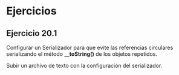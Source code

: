 Ejercicios
==========

Ejercicio 20.1
--------------

Configurar un Serializador para que evite las referencias circulares serializando el método **__toString()** de los objetos repetidos.

Subir un archivo de texto con la configuración del serializador.